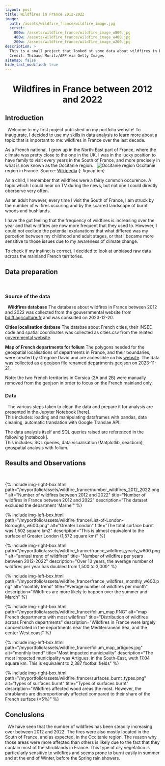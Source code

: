 ```yaml
---
layout: post
title: Wildfires in France 2012-2022
image:
  path: /assets/wildfire_france/wildfire_image.jpg
  scrset:
    800w: /assets/wildfire_france/wildfire_image_w800.jpg
    400w: /assets/wildfire_france/wildfire_image_w400.jpg
    200w: /assets/wildfire_france/wildfire_image_w200.jpg
description: >
  This is a small project that looked at some data about wildfires in France between 2012 and 2022
  Credit: Thibaud Moritz/AFP via Getty Images
sitemap: false
hide_last_modified: true
---
```

<h1><center> Wildfires in France between 2012 and 2022 </center></h1>



## Introduction
$~$
Welcome to my first project published on my portfolio website! To inaugurate, I decided to use my skills in data analysis to learn more about a topic that is important to me: wildfires in France over the last decade.

As a French national, I grew up in the North-East part of France, where the climate was pretty close to the one in the UK. I was in the lucky position to have family to visit every years in the South of France, and more precisely in what is now known as the Occitanie region.
$~$
![Occitanie region](/myportfolio/assets/wildfire_france/Occitanie_in_France_2016.png)
Occitanie region in France. Source: [Wikipedia](https://en.wikipedia.org/wiki/Occitania_(administrative_region))
{:.figcaption}
$~$

As a child, I remember that wildfires were a fairly common occurence. A topic which I could hear on TV during the news, but not one I could directly oberserve very often.

As an adult however, every time I visit the South of France, I am struck by the number of wilfires occuring and by the scarred landscape of burnt woods and bushlands.

I have the gut feeling that the frequency of wildfires is increasing over the year and that wildfires are now more frequent that they used to. However, I could not exclude the potential explanations that what differed was my percetion between my childhood and adult stages, or that I became more sensitive to those issues due to my awareness of climate change.

To check if my instinct is correct, I decided to look at unbiased raw data across the mainland French territories.
$~$


## Data preparation
$~$
### Source of the data
$~$
**Wildfires database**
The database about wildfires in France between 2012 and 2022 was collected from the gouvernmental website from [bdiff.agriculture.fr](https://bdiff.agriculture.gouv.fr/incendies) and was consulted on 2023-12-20.

**Cities localisation datbase**
The databse about French cities, their INSEE code and spatial coordinates was collected as cities.csv from the related [governmental website](https://www.data.gouv.fr/fr/datasets/villes-de-france/).

**Map of French departments for folium**
The polygons needed for the geospatial localisations of departments in France, and their boundaries, were created by Gregoire David and are accessible on his [website](https://france-geojson.gregoiredavid.fr/). The data was collected as a geojson file renamed departments.geojson on 2023-11-21.

Note: the two French territories in Corsica (2A and 2B) were manually removed from the geojson in order to focus on the French mainland only.
$~$


### Data
$~$
The various steps taken to clean the data and prepare it for analysis are presented in the Jupyter Notebook [here]. \
This includes: loading and manipulating dataframes with pandas, data cleaning, automatic translation with Google Translae API.

The data analysis itself and SQL queries raised are referenced in the following [notebook].\
This includes: SQL queries, data visualisation (Matplotlib, seasborn), geospatial analysis with folium.
$~$


## Results and Observations
$~$

{% include img-right-box.html path="/myportfolio/assets/wildfire_france/number_wildfires_2012_2022.png" alt="Number of wildfires between 2012 and 2022" 
title="Number of wildfires in France between 2012 and 2022" 
description="The dataset excluded the department 'Marne'" %}
$~$



{% include img-left-box.html path="/myportfolio/assets/wildfire_france/List-of-London-Boroughs_w600.png" alt="Greater London" 
title="The total surface burnt was 1,502 square km2" 
description="This is almost equivalent to the surface of Greater London (1,572 square km)" %}
$~$



{% include img-right-box.html path="/myportfolio/assets/wildfire_france/france_wildfires_yearly_w600.png" alt="annual trend of wildfires" 
title="Number of wildfires per years between 2012-2022" 
description="Over 10 years, the average number of wildfires per year has doubled from 1,500 to 3,000" %}
$~$


{% include img-left-box.html path="/myportfolio/assets/wildfire_france/france_wildfires_monthly_w600.png" alt="monthly trend" 
title="Average number of wildfires per month" 
description="Wildfires are more likely to happen over the summer and March" %}
$~$


{% include img-right-box.html path="/myportfolio/assets/wildfire_france/folium_map.PNG" alt="map French departments with most wildfires" 
title="Distribution of wildfires across French departments" 
description="Wildfires in France were largely concentrated in the departments near the Mediterranean Sea, and the center West coast" %}
$~$


{% include img-left-box.html path="/myportfolio/assets/wildfire_france/folium_map_artigues.jpg" alt="monthly trend" 
title="Most impacted municipality" 
description="The most impacted municipality was Artigues, in the South-East, wuth 17.04 square km. This is equivalent to 2,387 footbal fields" %}
$~$


{% include img-right-box.html path="/myportfolio/assets/wildfire_france/surfaces_burnt_types.png" alt="types of surfaces burnt" 
title="Types of surfaces burnt" 
description="Wildfires affected wood areas the most. However, the shrublands are disproportionaly affected compared to their share of the French surface (<5%)" %}
$~$


## Conclusions
$~$
We have seen that the number of wildfires has been steadily increasing over between 2012 and 2022. The fires were also mostly located in the South of France, and as expected, in the Occitanie region. The reason why those areas were more affected than others is likely due to the fact that they contain most of the shrublands in France. This type of dry vegetation is particularly sensitive to wildfires and seems prone to burnt easily in summer and at the end of Winter, before the Spring rain showers.


